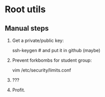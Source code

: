 # Root utils

## Manual steps

1. Get a private/public key:

    ssh-keygen # and put it in github (maybe)

2. Prevent forkbombs for student group:

    vim /etc/security/limits.conf

3. ???

4. Profit.

